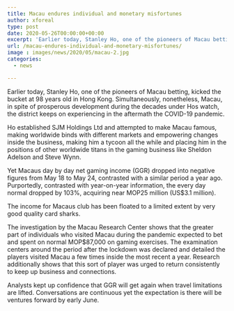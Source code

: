 ```yaml
---
title: Macau endures individual and monetary misfortunes
author: xforeal 
type: post
date: 2020-05-26T00:00:00+00:00
excerpt: 'Earlier today, Stanley Ho, one of the pioneers of Macau betting, passed on at 98 years old in Hong Kong '
url: /macau-endures-individual-and-monetary-misfortunes/
image : images/news/2020/05/macau-2.jpg
categories:
  - news

---
```

Earlier today, Stanley Ho, one of the pioneers of Macau betting, kicked the bucket at 98 years old in Hong Kong. Simultaneously, nonetheless, Macau, in spite of prosperous development during the decades under Hos watch, the district keeps on experiencing in the aftermath the COVID-19 pandemic. 

Ho established SJM Holdings Ltd and attempted to make Macau famous, making worldwide binds with different markets and empowering changes inside the business, making him a tycoon all the while and placing him in the positions of other worldwide titans in the gaming business like Sheldon Adelson and Steve Wynn. 

Yet Macaus day by day net gaming income (GGR) dropped into negative figures from May 18 to May 24, contrasted with a similar period a year ago. Purportedly, contrasted with year-on-year information, the every day normal dropped by 103&percnt;, acquiring near MOP25 million (US$3.1 million). 

The income for Macaus club has been floated to a limited extent by very good quality card sharks. 

The investigation by the Macau Research Center shows that the greater part of individuals who visited Macau during the pandemic expected to bet and spent on normal MOP$87,000 on gaming exercises. The examination centers around the period after the lockdown was declared and detailed the players visited Macau a few times inside the most recent a year. Research additionally shows that this sort of player was urged to return consistently to keep up business and connections. 

Analysts kept up confidence that GGR will get again when travel limitations are lifted. Conversations are continuous yet the expectation is there will be ventures forward by early June.